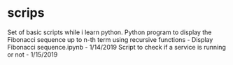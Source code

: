 # scrips
Set of basic scripts while i learn python.
Python program to display the Fibonacci sequence up to n-th term using recursive functions - Display Fibonacci sequence.ipynb - 1/14/2019
Script to check if a service is running or not - 1/15/2019
